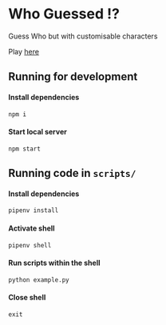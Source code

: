 # Who Guessed ⁉️
Guess Who but with customisable characters

Play [here](https://who-guessed.web.app/)


## Running for development
#### Install dependencies
`npm i`

#### Start local server
`npm start`

## Running code in `scripts/`
#### Install dependencies
`pipenv install`

#### Activate shell
`pipenv shell`

#### Run scripts within the shell
`python example.py`

#### Close shell
`exit`
